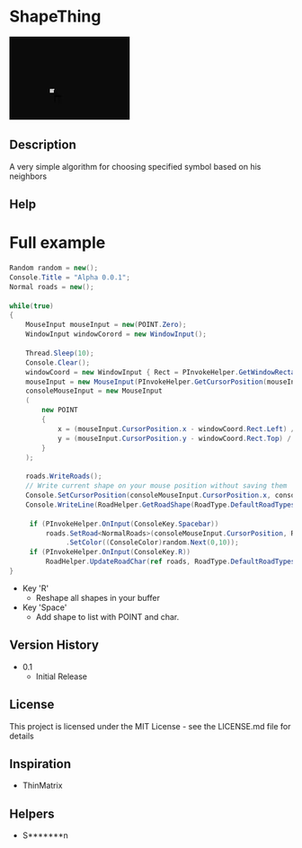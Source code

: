 # ShapeThing
![](Examples/Example0.gif)
## Description
A very simple algorithm for choosing specified symbol based on his neighbors 

## Help
# Full example
```cs
Random random = new();
Console.Title = "Alpha 0.0.1";
Normal roads = new();

while(true)
{
    MouseInput mouseInput = new(POINT.Zero);
    WindowInput windowCorord = new WindowInput();
    
    Thread.Sleep(10);
    Console.Clear();
    windowCoord = new WindowInput { Rect = PInvokeHelper.GetWindowRectangle(Console.Title, windowCoord.Rect) };
    mouseInput = new MouseInput(PInvokeHelper.GetCursorPosition(mouseInput.CursorPosition));
    consoleMouseInput = new MouseInput
    (
        new POINT
        {
            x = (mouseInput.CursorPosition.x - windowCoord.Rect.Left) / 8,
            y = (mouseInput.CursorPosition.y - windowCoord.Rect.Top) / 18
        }
    );
    
    roads.WriteRoads();
    // Write current shape on your mouse position without saving them
    Console.SetCursorPosition(consoleMouseInput.CursorPosition.x, consoleMouseInput.CursorPosition.y);
    Console.WriteLine(RoadHelper.GetRoadShape(RoadType.DefaultRoadTypes, RoadHelper.GetNeighborsList(consoleMouseInput.CursorPosition, roads.Positions)));
    
     if (PInvokeHelper.OnInput(ConsoleKey.Spacebar))
         roads.SetRoad<NormalRoads>(consoleMouseInput.CursorPosition, RoadHelper.GetRoadShape(RoadType.DefaultRoadTypes, RoadHelper.GetNeighborsList(consoleMouseInput.CursorPosition, roads.Positions)))
              .SetColor((ConsoleColor)random.Next(0,10));
     if (PInvokeHelper.OnInput(ConsoleKey.R))
         RoadHelper.UpdateRoadChar(ref roads, RoadType.DefaultRoadTypes);
}
```
* Key 'R'
    * Reshape all shapes in your buffer
* Key 'Space'
    * Add shape to list with POINT and char.
## Version History

* 0.1
    * Initial Release

## License

This project is licensed under the MIT License - see the LICENSE.md file for details

## Inspiration
* ThinMatrix

## Helpers
* S*******n
